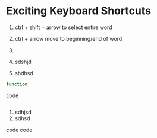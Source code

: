 # Exciting Keyboard Shortcuts
1. ctrl + shift + arrow to select entire word
2. ctrl + arrow move to beginning/end of word.
3.

1. sdshjd
2. shdhsd
```javascript
function
```
code
```

```
1. sdhjsd
2. sdhsd

code
code    
